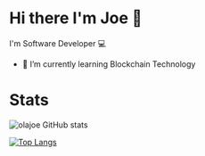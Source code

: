 # Hi there I'm Joe 👋
I'm Software Developer 💻

- 🌱 I’m currently learning Blockchain Technology 

# Stats

![olajoe GitHub stats](https://github-readme-stats.vercel.app/api?username=olajoe&show_icons=true&theme=dracula)

[![Top Langs](https://github-readme-stats.vercel.app/api/top-langs/?username=olajoe&layout=compact&theme=dracula)](https://github.com/anuraghazra/github-readme-stats)



<!-- Languages and Tools:
https://www.javascript.com/
https://golang.org/ -->



<!--
**olajoe/olajoe** is a ✨ _special_ ✨ repository because its `README.md` (this file) appears on your GitHub profile.

Here are some ideas to get you started:

- 🔭 I’m currently working on ...
- 🌱 I’m currently learning Kubernetes, Blockchain Technology 
- 👯 I’m looking to collaborate on ...
- 🤔 I’m looking for help with ...
- 💬 Ask me about ...
- 📫 How to reach me: ...
- 😄 Pronouns: ...
- ⚡ Fun fact: ...
-->
